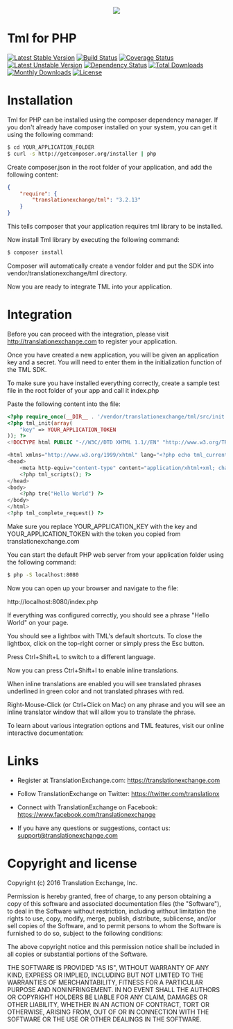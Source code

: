 <p align="center">
  <img src="https://avatars0.githubusercontent.com/u/1316274?v=3&s=200">
</p>

Tml for PHP
==================

[![Latest Stable Version](https://poser.pugx.org/translationexchange/tml/v/stable)](https://packagist.org/packages/translationexchange/tml)
[![Build Status](https://travis-ci.org/translationexchange/tml-php.svg?branch=master)](https://travis-ci.org/translationexchange/tml-php)
[![Coverage Status](https://coveralls.io/repos/translationexchange/tml-php/badge.svg)](https://coveralls.io/r/translationexchange/tml-php)
[![Latest Unstable Version](https://poser.pugx.org/translationexchange/tml/v/unstable)](https://packagist.org/packages/translationexchange/tml)
[![Dependency Status](https://www.versioneye.com/user/projects/54c9c297de7924f81a00000c/badge.svg?style=flat)](https://www.versioneye.com/user/projects/54c9c297de7924f81a00000c)
[![Total Downloads](https://poser.pugx.org/translationexchange/tml/downloads)](https://packagist.org/packages/translationexchange/tml)
[![Monthly Downloads](https://poser.pugx.org/translationexchange/tml/d/monthly)](https://packagist.org/packages/translationexchange/tml)
[![License](https://poser.pugx.org/translationexchange/tml/license)](https://packagist.org/packages/translationexchange/tml)

Installation
==================

Tml for PHP can be installed using the composer dependency manager. If you don't already have composer installed on your system, you can get it using the following command:

```sh
$ cd YOUR_APPLICATION_FOLDER
$ curl -s http://getcomposer.org/installer | php
```

Create composer.json in the root folder of your application, and add the following content:

```json
{
    "require": {
        "translationexchange/tml": "3.2.13"
    }
}
```

This tells composer that your application requires tml library to be installed.

Now install Tml library by executing the following command:

```sh
$ composer install
```

Composer will automatically create a vendor folder and put the SDK into vendor/translationexchange/tml directory.

Now you are ready to integrate TML into your application.


Integration
==================

Before you can proceed with the integration, please visit http://translationexchange.com to register your application.

Once you have created a new application, you will be given an application key and a secret. You will need to enter them in the initialization function of the TML SDK.

To make sure you have installed everything correctly, create a sample test file in the root folder of your app and call it index.php

Paste the following content into the file:

```php
<?php require_once(__DIR__ . '/vendor/translationexchange/tml/src/init.php'); ?>
<?php tml_init(array(
    "key" => YOUR_APPLICATION_TOKEN
)); ?>
<!DOCTYPE html PUBLIC "-//W3C//DTD XHTML 1.1//EN" "http://www.w3.org/TR/xhtml11/DTD/xhtml11.dtd">

<html xmlns="http://www.w3.org/1999/xhtml" lang="<?php echo tml_current_locale(); ?>">
<head>
    <meta http-equiv="content-type" content="application/xhtml+xml; charset=UTF-8" />
    <?php tml_scripts(); ?>
</head>
<body>
    <?php tre("Hello World") ?>
</body>
</html>
<?php tml_complete_request() ?>
```


Make sure you replace YOUR_APPLICATION_KEY with the key and YOUR_APPLICATION_TOKEN with the token you copied from translationexchange.com

You can start the default PHP web server from your application folder using the following command:

```sh
$ php -S localhost:8080
```

Now you can open up your browser and navigate to the file:

http://localhost:8080/index.php


If everything was configured correctly, you should see a phrase "Hello World" on your page.

You should see a lightbox with TML's default shortcuts. To close the lightbox, click on the top-right corner or simply press the Esc button.

Press Ctrl+Shift+L to switch to a different language.

Now you can press Ctrl+Shift+I to enable inline translations.

When inline translations are enabled you will see translated phrases underlined in green color and not translated phrases with red.

Right-Mouse-Click (or Ctrl+Click on Mac) on any phrase and you will see an inline translator window that will allow you to translate the phrase.

To learn about various integration options and TML features, visit our online interactive documentation:


Links
==================

* Register at TranslationExchange.com: https://translationexchange.com

* Follow TranslationExchange on Twitter: https://twitter.com/translationx

* Connect with TranslationExchange on Facebook: https://www.facebook.com/translationexchange

* If you have any questions or suggestions, contact us: support@translationexchange.com


Copyright and license
==================

Copyright (c) 2016 Translation Exchange, Inc.

Permission is hereby granted, free of charge, to any person obtaining
a copy of this software and associated documentation files (the
"Software"), to deal in the Software without restriction, including
without limitation the rights to use, copy, modify, merge, publish,
distribute, sublicense, and/or sell copies of the Software, and to
permit persons to whom the Software is furnished to do so, subject to
the following conditions:

The above copyright notice and this permission notice shall be
included in all copies or substantial portions of the Software.

THE SOFTWARE IS PROVIDED "AS IS", WITHOUT WARRANTY OF ANY KIND,
EXPRESS OR IMPLIED, INCLUDING BUT NOT LIMITED TO THE WARRANTIES OF
MERCHANTABILITY, FITNESS FOR A PARTICULAR PURPOSE AND
NONINFRINGEMENT. IN NO EVENT SHALL THE AUTHORS OR COPYRIGHT HOLDERS BE
LIABLE FOR ANY CLAIM, DAMAGES OR OTHER LIABILITY, WHETHER IN AN ACTION
OF CONTRACT, TORT OR OTHERWISE, ARISING FROM, OUT OF OR IN CONNECTION
WITH THE SOFTWARE OR THE USE OR OTHER DEALINGS IN THE SOFTWARE.